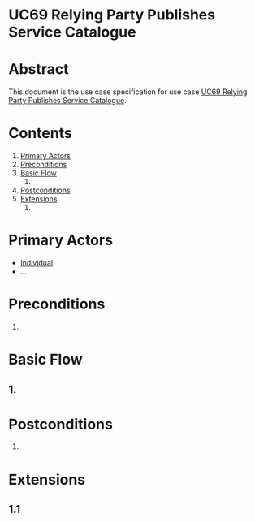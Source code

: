 # UC69 Relying Party Publishes Service Catalogue

# Abstract

This document is the use case specification for use case [UC69 Relying Party Publishes Service Catalogue](UC69%20Relying%20Party%20Publishes%20Service%20Catalogue.md).

# Contents


1. [Primary Actors](#primary-actors)
1. [Preconditions](#preconditions)
1. [Basic Flow](#basic-flow)
	1. [](#1-)
1. [Postconditions](#postconditions)
1. [Extensions](#extensions)
	1. [](#11-)

# Primary Actors

* [Individual](../Definitions.md#individual)
* ...

# Preconditions

1.

# Basic Flow

## 1. 

# Postconditions

1.

# Extensions

## 1.1

